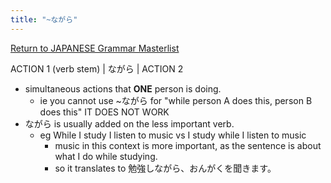 ```yaml
---
title: "~ながら"
---
```


[Return to JAPANESE Grammar Masterlist](notes/AE/JAPANESE/grammarMasterlist.md)

ACTION 1 (verb stem) | ながら | ACTION 2

- simultaneous actions that **ONE** person is doing.
	- ie you cannot use ~ながら for "while person A does this, person B does this" IT DOES NOT WORK
- ながら is usually added on the less important verb.
	- eg While I study I listen to music vs I study while I listen to music
		- music in this context is more important, as the sentence is about what I do while studying.
		- so it translates to 勉強しながら、おんがくを聞きます。